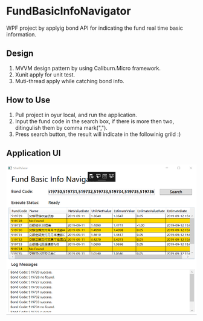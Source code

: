# FundBasicInfoNavigator
WPF project by applyig bond API for indicating the fund real time basic information.

## Design
1. MVVM design pattern by using Caliburn.Micro framework.
2. Xunit apply for unit test.
3. Muti-thread apply while catching bond info.

## How to Use
1. Pull project in oyur local, and run the application.
2. Input the fund code in the search box, if there is more then two, ditingulish them by comma mark(",").
3. Press search button, the result will indicate in the followinig grild :)

## Application UI

![image](https://github.com/TheNickDeveloper/FundBasicInfoNavigator/blob/master/image/ApplicationUI.png)
